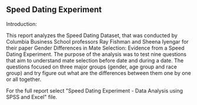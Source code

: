 ## Speed Dating Experiment  

Introduction: 

This report analyzes the Speed Dating Dataset, that was conducted by Columbia Business School professors Ray Fishman and Sheena Iyengar for their paper Gender Differences in Mate Selection: Evidence from a Speed Dating Experiment. 
The purpose of the analysis was to test nine questions that aim to understand mate selection before date and during a date. The questions focused on three major groups (gender, age group and race group) and try figure out what are the differences between them one by one or all together. 

For the full report select "Speed Dating Experiment - Data Analysis using SPSS and Excel" file. 


